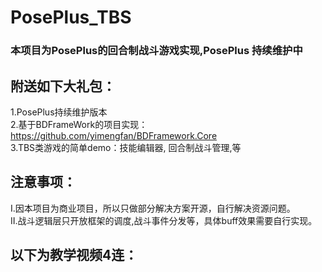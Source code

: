 # PosePlus_TBS
### 本项目为PosePlus的回合制战斗游戏实现,PosePlus 持续维护中
## 附送如下大礼包：  
1.PosePlus持续维护版本  
2.基于BDFrameWork的项目实现：https://github.com/yimengfan/BDFramework.Core  
3.TBS类游戏的简单demo：技能编辑器, 回合制战斗管理,等    
## 注意事项：
I.因本项目为商业项目，所以只做部分解决方案开源，自行解决资源问题。  
II.战斗逻辑层只开放框架的调度,战斗事件分发等，具体buff效果需要自行实现。

## 以下为教学视频4连：

